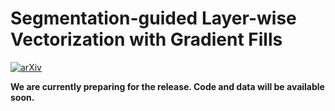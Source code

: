 # Segmentation-guided Layer-wise Vectorization with Gradient Fills

[![arXiv](https://img.shields.io/badge/arXiv-2408.15741-b31b1b.svg)](https://arxiv.org/abs/2408.15741)

**We are currently preparing for the release. Code and data will be available soon.**

